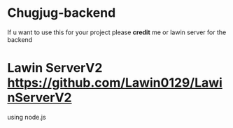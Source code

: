 # Chugjug-backend

If u want to use this for your project please **credit** me or lawin server for the backend
# Lawin ServerV2 https://github.com/Lawin0129/LawinServerV2

using node.js
